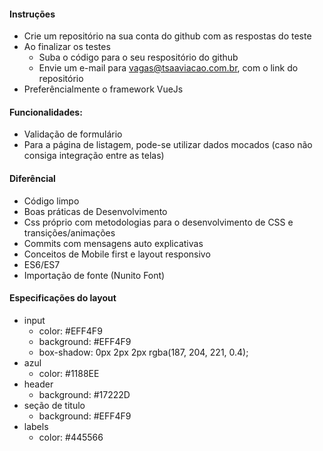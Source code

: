 #### Instruções

- Crie um repositório na sua conta do github com as respostas do teste
- Ao finalizar os testes
  - Suba o código para o seu respositório do github
  - Envie um e-mail para vagas@tsaaviacao.com.br, com o link do repositório
- Preferêncialmente o framework VueJs

#### Funcionalidades:

- Validação de formulário
- Para a página de listagem, pode-se utilizar dados mocados (caso não consiga integração entre as telas)

#### Diferêncial

- Código limpo
- Boas práticas de Desenvolvimento
- Css próprio com metodologias para o desenvolvimento de CSS e transições/animações
- Commits com mensagens auto explicativas
- Conceitos de Mobile first e layout responsivo
- ES6/ES7
- Importação de fonte (Nunito Font)

#### Especificações do layout

- input
  - color: #EFF4F9
  - background: #EFF4F9
  - box-shadow: 0px 2px 2px rgba(187, 204, 221, 0.4);
- azul
  - color: #1188EE
- header
  - background: #17222D
- seção de titulo
  - background: #EFF4F9
- labels
  - color: #445566
